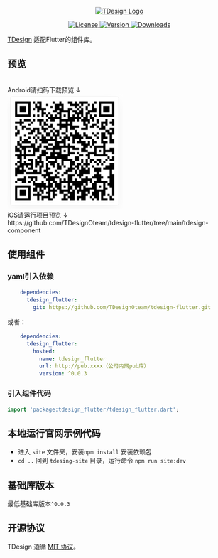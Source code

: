 
<p align="center">
  <a href="https://tdesign.tencent.com/" target="_blank">
    <img alt="TDesign Logo" width="200" src="https://tdesign.gtimg.com/site/TDesign.png">
  </a>
</p>

<p align="center">
  <a href="https://github.com/Tencent/tdesign-miniprogram/blob/develop/LICENSE">
    <img src="https://img.shields.io/npm/l/tdesign-miniprogram.svg?sanitize=true" alt="License">
  </a>
  <a href="https://www.npmjs.com/package/tdesign-miniprogram">
    <img src="https://img.shields.io/npm/v/tdesign-miniprogram.svg?sanitize=true" alt="Version">
  </a>
  <a href="https://www.npmjs.com/package/tdesign-miniprogram">
    <img src="https://img.shields.io/npm/dw/tdesign-miniprogram" alt="Downloads">
  </a>
</p>


[TDesign](https://github.com/Tencent/tdesign) 适配Flutter的组件库。

## 预览

<br/>
Android请扫码下载预览 ↓
<br/>
<img width="260" src="site/public/assets/qrcode/td_apk_qrcode.png" />
<br/>
iOS请运行项目预览 ↓
<br/>
https://github.com/TDesignOteam/tdesign-flutter/tree/main/tdesign-component

## 使用组件

### yaml引入依赖

```yaml
    dependencies:
      tdesign_flutter:
        git: https://github.com/TDesignOteam/tdesign-flutter.git
```
或者：
```yaml
    dependencies:
      tdesign_flutter:
        hosted:
          name: tdesign_flutter
          url: http://pub.xxxx（公司内网pub库）
          version: ^0.0.3
```


### 引入组件代码

```dart
import 'package:tdesign_flutter/tdesign_flutter.dart';
```

## 本地运行官网示例代码

- 进入 `site` 文件夹，安装`npm install` 安装依赖包 
- `cd ..` 回到 `tdesing-site` 目录，运行命令 `npm run site:dev` 

## 基础库版本

最低基础库版本`^0.0.3`

## 开源协议

TDesign 遵循 [MIT 协议](https://github.com/Tencent/tdesign-miniprogram/LICENSE)。
